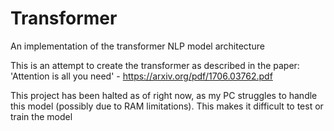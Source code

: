 # Transformer
An implementation of the transformer NLP model architecture

This is an attempt to create the transformer as described in the paper: 'Attention is all you need' - https://arxiv.org/pdf/1706.03762.pdf

This project has been halted as of right now, as my PC struggles to handle this model (possibly due to RAM limitations). This makes it difficult to test or train the model
